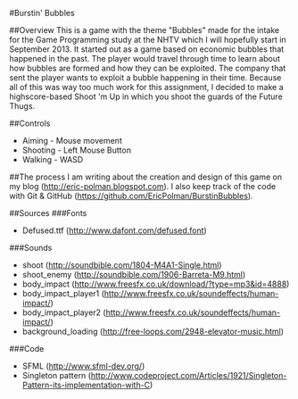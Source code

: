 #Burstin' Bubbles

##Overview
This is a game with the theme "Bubbles" made for the intake for the Game Programming study at the NHTV which I will hopefully start in September 2013.
It started out as a game based on economic bubbles that happened in the past. 
The player would travel through time to learn about how bubbles are formed and how they can be exploited.
The company that sent the player wants to exploit a bubble happening in their time.
Because all of this was way too much work for this assignment, I decided to make a highscore-based Shoot 'm Up in which you shoot the guards of the Future Thugs.

##Controls
*	Aiming - Mouse movement
*	Shooting - Left Mouse Button
*	Walking - WASD

##The process
I am writing about the creation and design of this game on my blog (http://eric-polman.blogspot.com).
I also keep track of the code with Git & GitHub (https://github.com/EricPolman/BurstinBubbles).

##Sources
###Fonts
*	Defused.ttf (http://www.dafont.com/defused.font)

###Sounds
*	shoot (http://soundbible.com/1804-M4A1-Single.html)
*	shoot_enemy (http://soundbible.com/1906-Barreta-M9.html)
*	body_impact (http://www.freesfx.co.uk/download/?type=mp3&id=4888)
*	body_impact_player1 (http://www.freesfx.co.uk/soundeffects/human-impact/)
*	body_impact_player2 (http://www.freesfx.co.uk/soundeffects/human-impact/)
*	background_loading (http://free-loops.com/2948-elevator-music.html)

###Code
*	SFML (http://www.sfml-dev.org/)
*	Singleton pattern (http://www.codeproject.com/Articles/1921/Singleton-Pattern-its-implementation-with-C)